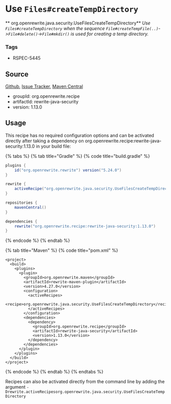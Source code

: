# Use `Files#createTempDirectory`

** org.openrewrite.java.security.UseFilesCreateTempDirectory**
_Use `Files#createTempDirectory` when the sequence `File#createTempFile(..)`->`File#delete()`->`File#mkdir()` is used for creating a temp directory._

### Tags

* RSPEC-5445

## Source

[Github](https://github.com/openrewrite/rewrite-java-security), [Issue Tracker](https://github.com/openrewrite/rewrite-java-security/issues), [Maven Central](https://search.maven.org/artifact/org.openrewrite.recipe/rewrite-java-security/1.13.0/jar)

* groupId: org.openrewrite.recipe
* artifactId: rewrite-java-security
* version: 1.13.0


## Usage

This recipe has no required configuration options and can be activated directly after taking a dependency on org.openrewrite.recipe:rewrite-java-security:1.13.0 in your build file:

{% tabs %}
{% tab title="Gradle" %}
{% code title="build.gradle" %}
```groovy
plugins {
    id("org.openrewrite.rewrite") version("5.24.0")
}

rewrite {
    activeRecipe("org.openrewrite.java.security.UseFilesCreateTempDirectory")
}

repositories {
    mavenCentral()
}

dependencies {
    rewrite("org.openrewrite.recipe:rewrite-java-security:1.13.0")
}
```
{% endcode %}
{% endtab %}

{% tab title="Maven" %}
{% code title="pom.xml" %}
```markup
<project>
  <build>
    <plugins>
      <plugin>
        <groupId>org.openrewrite.maven</groupId>
        <artifactId>rewrite-maven-plugin</artifactId>
        <version>4.27.0</version>
        <configuration>
          <activeRecipes>
            <recipe>org.openrewrite.java.security.UseFilesCreateTempDirectory</recipe>
          </activeRecipes>
        </configuration>
        <dependencies>
          <dependency>
            <groupId>org.openrewrite.recipe</groupId>
            <artifactId>rewrite-java-security</artifactId>
            <version>1.13.0</version>
          </dependency>
        </dependencies>
      </plugin>
    </plugins>
  </build>
</project>
```
{% endcode %}
{% endtab %}
{% endtabs %}

Recipes can also be activated directly from the command line by adding the argument `-Drewrite.activeRecipesorg.openrewrite.java.security.UseFilesCreateTempDirectory`
